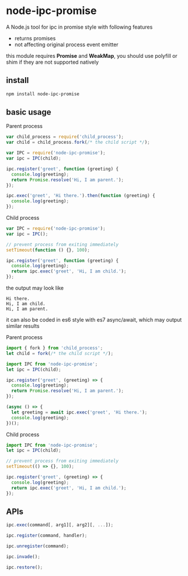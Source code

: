 # node-ipc-promise

A Node.js tool for ipc in promise style with following features

* returns promises
* not affecting original process event emitter

this module requires **Promise** and **WeakMap**,
you should use polyfill or shim if they are not
supported natively

## install
```bash
npm install node-ipc-promise
```

## basic usage

Parent process
```js
var child_process = require('child_process');
var child = child_process.fork(/* the child script */);

var IPC = require('node-ipc-promise');
var ipc = IPC(child);

ipc.register('greet', function (greeting) {
  console.log(greeting);
  return Promise.resolve('Hi, I am parent.');
});

ipc.exec('greet', 'Hi there.').then(function (greeting) {
  console.log(greeting);
});
```

Child process
```js
var IPC = require('node-ipc-promise');
var ipc = IPC();

// prevent process from exiting immediately
setTimeout(function () {}, 100);

ipc.register('greet', function (greeting) {
  console.log(greeting);
  return ipc.exec('greet', 'Hi, I am child.');
});
```

the output may look like
```
Hi there.
Hi, I am child.
Hi, I am parent.
```

it can also be coded in es6 style with es7 async/await,
which may output similar results

Parent process
```js
import { fork } from 'child_process';
let child = fork(/* the child script */);

import IPC from 'node-ipc-promise';
let ipc = IPC(child);

ipc.register('greet', (greeting) => {
  console.log(greeting);
  return Promise.resolve('Hi, I am parent.');
});

(async () => {
  let greeting = await ipc.exec('greet', 'Hi there.');
  console.log(greeting);
})();
```

Child process
```js
import IPC from 'node-ipc-promise';
let ipc = IPC(child);

// prevent process from exiting immediately
setTimeout(() => {}, 100);

ipc.register('greet', (greeting) => {
  console.log(greeting);
  return ipc.exec('greet', 'Hi, I am child.');
});
```
## APIs
```js
ipc.exec(command[, arg1][, arg2][, ...]);
```
```js
ipc.register(command, handler);
```
```js
ipc.unregister(command);
```
```js
ipc.invade();
```
```js
ipc.restore();
```
